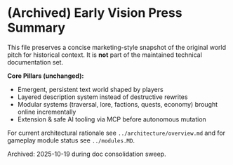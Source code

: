 # (Archived) Early Vision Press Summary

This file preserves a concise marketing-style snapshot of the original world pitch for historical context. It is **not** part of the maintained technical documentation set.

**Core Pillars (unchanged):**

-   Emergent, persistent text world shaped by players
-   Layered description system instead of destructive rewrites
-   Modular systems (traversal, lore, factions, quests, economy) brought online incrementally
-   Extension & safe AI tooling via MCP before autonomous mutation

For current architectural rationale see `../architecture/overview.md` and for gameplay module status see `../modules.MD`.

Archived: 2025-10-19 during doc consolidation sweep.
